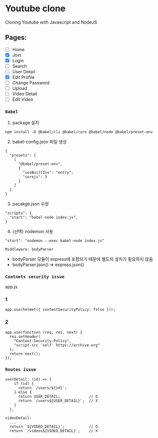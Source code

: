 # Youtube clone

Cloning Youtube with Javascript and NodeJS

## Pages:

- [ ] Home
- [x] Join
- [x] Login
- [ ] Search
- [ ] User Detail
- [x] Edit Profile
- [ ] Change Password
- [ ] Upload
- [ ] Video Detail
- [ ] Edit Video

### `Babel`

1. package 설치

```
npm install -D @babel/cli @babel/core @babel/node @babel/preset-env
```

2. babel-config.json 파일 생성

```
{
  "presets": [
    [
      "@babel/preset-env",
      {
        "useBuiltIns": "entry",
        "corejs": 3
      }
    ]
  ]
}
```

3. pacakge.json 수정

```
"scripts": {
  "start": "babel-node index.js",
}
```

4. (선택) nodemon 사용

```
"start": "nodemon --exec babel-node index.js"
```

`Middleware: bodyParser`

- bodyParser 모듈이 express에 포함되기 때문에 별도의 설치가 필요하지 않음
- bodyParser.json() => express.json()

### `Contnets security issue`

app.js

### 1

```
app.use(helmet({ contentSecurityPolicy: false }));
```

### 2

```
app.use(function (req, res, next) {
  res.setHeader(
    "Content-Security-Policy",
    "script-src 'self' https://archive.org"
  );
  return next();
});
```

### `Routes issue`

```
userDetail: (id) => {
    if (id) {
      return `/users/${id}`;
    } else {
      return USER_DETAIL;             // O
      return `/users${USER_DETAIL}`;  // X
    }
  },

videoDetail:
  ...
  return `${VIDEO_DETAIL}`;           // O
  return `/videos${VIDEO_DETAIL}`;    // X

```
